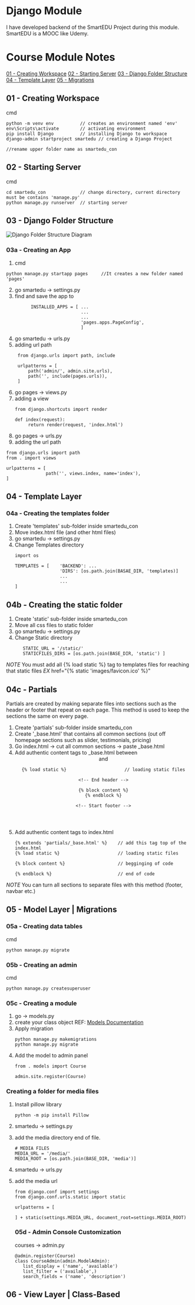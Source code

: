 # Django Module

I have developed backend of the SmartEDU Project during this module. SmartEDU is a MOOC like Udemy.


# Course Module Notes
[01 - Creating Workspace](#01---creating-workspace)
[02 - Starting Server](#02---starting-server)
[03 - Django Folder Structure](#03---django-folder-structure)
[04 - Template Layer](#04---template-layer)
[05 - Migrations](#05---migrations)

## 01 - Creating Workspace
cmd
```
python -m venv env          // creates an environment named 'env'
env\Scripts\activate        // activating environment
pip install Django          // installing Django to workspace
django-admin startproject smartedu // creating a Django Project

//rename upper folder name as smartedu_con
```
## 02 - Starting Server
cmd
```
cd smartedu_con             // change directory, current directory must be contains 'manage.py'
python manage.py runserver  // starting server
```

## 03 - Django Folder Structure
![Django Folder Structure Diagram](https://studygyaan.com/wp-content/uploads/2019/07/Best-Practice-to-Structure-Django-Project-Directories-and-Files.png)

### 03a - Creating an App
1. cmd
```
python manage.py startapp pages     //It creates a new folder named 'pages'
```
2. go smartedu -> settings.py 
3. find and save the app to
   ```
         INSTALLED_APPS = [ ...
                            ...
                            ...
                            'pages.apps.PageConfig',
                            ]
    ```
4. go smartedu -> urls.py
5. adding url path
   ```
    from django.urls import path, include

    urlpatterns = [
        path('admin/', admin.site.urls),
        path('', include(pages.urls)), 
    ]
   ```
6. go pages -> views.py
7. adding a view
   ```
   from django.shortcuts import render

   def index(request):
        return render(request, 'index.html')

   ```
8. go pages -> urls.py
9.  adding the url path
   ```
   from django.urls import path
   from . import views

   urlpatterns = [
                  path('', views.index, name='index'),
   ]
   ```

## 04 - Template Layer
### 04a - Creating the templates folder
1. Create 'templates' sub-folder inside smartedu_con
2. Move index.html file (and other html files)
3. go smartedu -> settings.py
4. Change Templates directory
   ```
   import os

   TEMPLATES = [    'BACKEND': ...
                    'DIRS': [os.path.join(BASAE_DIR, 'templates)]
                    ...
                    ...
   ]
   ```

## 04b - Creating the static folder
1. Create 'static' sub-folder inside smartedu_con
2. Move all css files to static folder
3. go smartedu -> settings.py
4. Change Static directory
   ```
      STATIC_URL = '/static/'
      STATICFILES_DIRS = [os.path.join(BASE_DIR, 'static') ]
   ```
*NOTE* You must add all  {% load static %} tag to templates files for reaching that static files 
*EX* href="{% static 'images/favicon.ico' %}"

## 04c - Partials
Partials are created by making separate files into sections such as the header or footer that repeat on each page. This method is used to keep the sections the same on every page.
1. Create 'partials' sub-folder inside smartedu_con
2. Create '_base.html' that contains all common sections (out off homepage sections such as slider, testimonials, pricing)
3. Go index.html -> cut all common sections -> paste _base.html
4. Add authentic content tags to _base.html between <header> and <footer>
   ```
   {% load static %}                      // loading static files

   <!-- End header -->

   {% block content %}
   {% endblock %}

   <!-- Start footer -->
   ``` 
5. Add authentic content tags to index.html 
   ```
   {% extends 'partials/_base.html' %}    // add this tag top of the index.html
   {% load static %}                      // loading static files

   {% block content %}                    // begginging of code

   {% endblock %}                         // end of code                    
   ```
*NOTE* You can turn all sections to separate files with this method (footer, navbar etc.)
## 05 - Model Layer | Migrations
### 05a - Creating data tables
cmd
```
python manage.py migrate
```

### 05b - Creating an admin

cmd
```
python manage.py createsuperuser
```
### 05c - Creating a module
1. go -> models.py
2. create your class object REF: [Models Documentation](https://docs.djangoproject.com/en/4.1/topics/db/models/)
3. Apply migration
   ```
   python manage.py makemigrations
   python manage.py migrate
   ```
4. Add the model to admin panel
   ```
   from . models import Course

   admin.site.register(Course)
   ```

### Creating a folder for media files
1. Install pillow library
   ```
   python -m pip install Pillow
   ```
2. smartedu -> settings.py 
3. add the media directory end of file.
   ```
   # MEDIA FILES
   MEDIA_URL = '/media/'
   MEDIA_ROOT = [os.path.join(BASE_DIR, 'media')]
   ``` 
4. smartedu -> urls.py
5. add the media url
   ```
   from django.conf import settings 
   from django.conf.urls.static import static

   urlpatterns = [

   ] + static(settings.MEDIA_URL, document_root=settings.MEDIA_ROOT)
   ```

   ### 05d - Admin Console Customization
   courses -> admin.py
   ```
   @admin.register(Course)
   class CourseAdmin(admin.ModelAdmin):
      list_display = ('name', 'available')
      list_filter = ('available',)
      search_fields = ('name', 'description')
   ```
## 06 - View Layer | Class-Based
